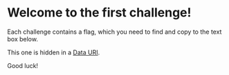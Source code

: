 # Welcome to the first challenge!

Each challenge contains a flag, which you need to find and copy to the text box below.

This one is hidden in a [Data URI](https://developer.mozilla.org/en-US/docs/Web/HTTP/Basics_of_HTTP/Data_URIs).

Good luck!